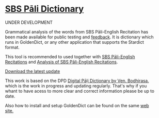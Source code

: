 # [SBS Pāli Dictionary](https://github.com/sasanarakkha/study-tools/tree/main/SBS%20P%C4%81li%20Dictionary)

UNDER DEVELOPMENT

Grammatical analysis of the words from SBS Pāli-English Recitation has been made available for public testing and [feedback](https://docs.google.com/forms/d/e/1FAIpQLScNC5v2gQbBCM3giXfYIib9zrp-WMzwJuf_iVXEMX2re4BFFw/viewform?usp=pp_url&entry.1433863141=SBS-study-tools). It is dictionary which runs in GoldenDict, or any other application that supports the Stardict format.

This tool is recommended to used together with [SBS Pāli-English Recitations](https://github.com/sasanarakkha/study-tools/raw/main/P%C4%81li-English%20Recitations.pdf) and [Analysis of SBS Pāli-English Recitations](https://github.com/sasanarakkha/study-tools/raw/main/Analysis%20of%20SBS%20P%C4%81li-English%20Recitations.pdf).

[Download the latest update](https://github.com/sasanarakkha/study-tools/raw/main/SBS%20P%C4%81li%20Dictionary/sbs-pd.zip)

This work is based on the DPD [Digital Pāḷi Dictionary by Ven. Bodhirasa.](https://digitalpalidictionary.github.io/) which is the work in progress and updating regularly. That's why if you whant to have acess to more clear and correct information please be up to date.

 Also how to install and setup GoldenDict can be found on the same [web site.](https://digitalpalidictionary.github.io/titlepage.html)